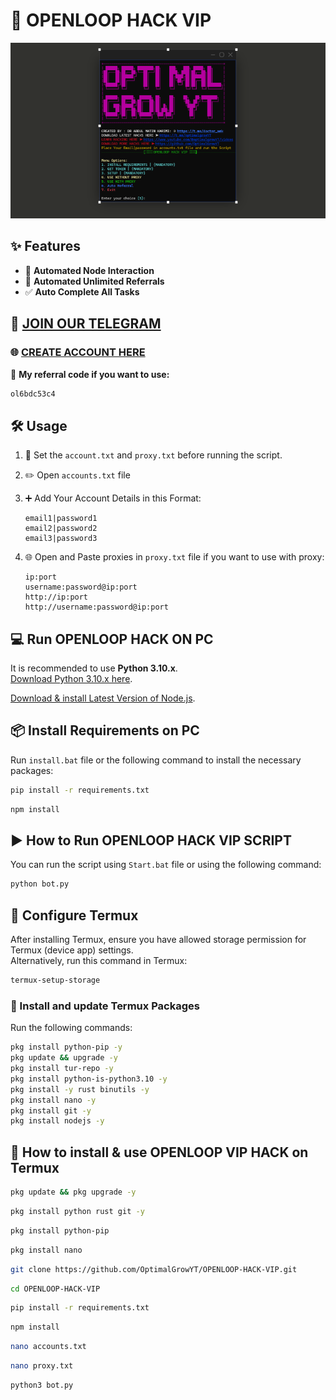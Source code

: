 
# 🚀 OPENLOOP HACK VIP 

![Preview](https://github.com/OptimalGrowYT/OPENLOOP-HACK-VIP/blob/main/Preview.png)

## ✨ Features
- 🔄 **Automated Node Interaction**
- 🔗 **Automated Unlimited Referrals**
- ✅ **Auto Complete All Tasks**

## 📢 [JOIN OUR TELEGRAM](https://t.me/optimalgrowyt)
### 🌐 [CREATE ACCOUNT HERE](https://openloop.so/auth/register?ref=ol6bdc53c4)

🔑 **My referral code if you want to use:**  
```bash
ol6bdc53c4
```

## 🛠️ Usage

1. 📄 Set the `account.txt` and `proxy.txt` before running the script.
2. ✏️ Open `accounts.txt` file
3. ➕ Add Your Account Details in this Format:
   ```plaintext
   email1|password1
   email2|password2
   email3|password3
   ```

4. 🌐 Open and Paste proxies in `proxy.txt` file if you want to use with proxy:
   ```plaintext
   ip:port
   username:password@ip:port
   http://ip:port
   http://username:password@ip:port
   ```

## 💻 Run OPENLOOP HACK ON PC

It is recommended to use **Python 3.10.x**.  
[Download Python 3.10.x here](https://www.python.org/downloads/release/).

[Download & install Latest Version of Node.js](https://nodejs.org/en/download).

## 📦 Install Requirements on PC

Run `install.bat` file or the following command to install the necessary packages:

```bash
pip install -r requirements.txt
```

```bash
npm install
```

## ▶️ How to Run OPENLOOP HACK VIP SCRIPT

You can run the script using `Start.bat` file or using the following command:

```bash
python bot.py
```

## 📱 Configure Termux

After installing Termux, ensure you have allowed storage permission for Termux (device app) settings.  
Alternatively, run this command in Termux:

```bash
termux-setup-storage
```

### 🔄 Install and update Termux Packages

Run the following commands:

```bash
pkg install python-pip -y
pkg update && upgrade -y
pkg install tur-repo -y
pkg install python-is-python3.10 -y
pkg install -y rust binutils -y
pkg install nano -y
pkg install git -y
pkg install nodejs -y
```

## 🐧 How to install & use OPENLOOP VIP HACK on Termux

```bash
pkg update && pkg upgrade -y
```

```bash
pkg install python rust git -y
```

```bash
pkg install python-pip
```

```bash
pkg install nano
```

```bash
git clone https://github.com/OptimalGrowYT/OPENLOOP-HACK-VIP.git
```

```bash
cd OPENLOOP-HACK-VIP
```

```bash
pip install -r requirements.txt
```

```bash
npm install
```

```bash
nano accounts.txt
```

```bash
nano proxy.txt
```

```bash
python3 bot.py
```
